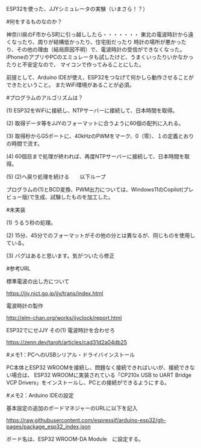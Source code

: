 ESP32を使った、JJYシミュレータの実験（いまさら！？）


#何をするものなのか？

神奈川県のF市からS町に引っ越ししたら・・・・・・・
東北の電波時計から遠くなったり、周りが結構低かったり、住宅街だったり
時計の場所が悪かったり、その他の理由（結局原因不明）で、電波時計の受信ができなくなった。
iPhoneのアプリやPCのエミュレータも試したけど、うまくいったりいかなかったりと不安定なので、
マイコンで作ってみることにした。

前提として、Arduino IDEが使え、ESP32をつなげて何かしら動作させることができたということ。
またWiFi環境があることが必須。


#プログラムのアルゴリズムは？

(1) ESP32をWiFiに接続し、NTPサーバーに接続して、日本時間を取得。

(2) 取得データ等をJJYのフォーマットに合うように60個の配列に入れる。

(3) 取得秒からG5ポートに、40kHzのPWMをマーク、0（零）、１の定義とおりの時間で流す。

(4) 60個目まで処理が終われば、再度NTPサーバーに接続して、日本時間を取得。

(5) (2)へ戻り処理を続ける　　以下ループ


プログラムの(1)とBCD変換、PWM出力については、Windows11のCopilot(プレビュー版)で生成、試験したものを加工した。


#未実装

(1) うるう秒の処理。

(2) 15分、45分でのフォーマットがその他の分とは異なるが、同じものを使用している。

(3) バグはあると思います。気がついたら修正


#参考URL

標準電波の出し方について

https://jjy.nict.go.jp/jjy/trans/index.html


電波時計の製作

http://elm-chan.org/works/jjyclock/report.html


ESP32でにせJJY その(1) 電波時計を合わせろ

https://zenn.dev/taroh/articles/cad31d2a04db25




#メモ1：PCへのUSBシリアル・ドライバインストール

PC本体とESP32 WROOMを接続し、問題なく接続できればいいが、接続できない場合は、
ESP32 WROOMに実装されている「CP210x USB to UART Bridge VCP Drivers」をインストールし、PCとの接続ができるようにする。



#メモ2：Arduino IDEの設定

基本設定の追加のボードマネジャーのURLに以下を記入

https://raw.githubusercontent.com/espressif/arduino-esp32/gh-pages/package_esp32_index.json


ボード名は、ESP32 WROOM-DA Module　に設定する。

